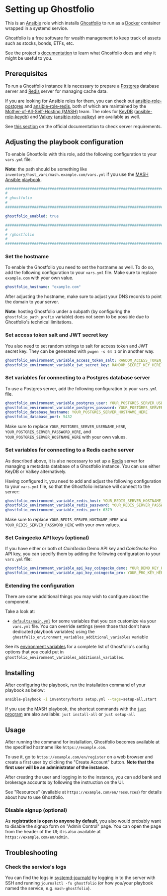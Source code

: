 <!--
SPDX-FileCopyrightText: 2020 - 2024 MDAD project contributors
SPDX-FileCopyrightText: 2020 - 2024 Slavi Pantaleev
SPDX-FileCopyrightText: 2020 Aaron Raimist
SPDX-FileCopyrightText: 2020 Chris van Dijk
SPDX-FileCopyrightText: 2020 Dominik Zajac
SPDX-FileCopyrightText: 2020 Mickaël Cornière
SPDX-FileCopyrightText: 2022 François Darveau
SPDX-FileCopyrightText: 2022 Julian Foad
SPDX-FileCopyrightText: 2022 Warren Bailey
SPDX-FileCopyrightText: 2023 Antonis Christofides
SPDX-FileCopyrightText: 2023 Felix Stupp
SPDX-FileCopyrightText: 2023 Pierre 'McFly' Marty
SPDX-FileCopyrightText: 2024 - 2025 Suguru Hirahara

SPDX-License-Identifier: AGPL-3.0-or-later
-->

# Setting up Ghostfolio

This is an [Ansible](https://www.ansible.com/) role which installs [Ghostfolio](https://ghostfol.io/) to run as a [Docker](https://www.docker.com/) container wrapped in a systemd service.

Ghostfolio is a free software for wealth management to keep track of assets such as stocks, bonds, ETFs, etc.

See the project's [documentation](https://ghostfol.io/en/features) to learn what Ghostfolio does and why it might be useful to you.

## Prerequisites

To run a Ghostfolio instance it is necessary to prepare a [Postgres](https://www.postgresql.org/) database server and [Redis](https://redis.io/) server for managing cache data.

If you are looking for Ansible roles for them, you can check out [ansible-role-postgres](https://github.com/mother-of-all-self-hosting/ansible-role-postgres) and [ansible-role-redis](https://github.com/mother-of-all-self-hosting/ansible-role-redis), both of which are maintained by the [Mother-of-All-Self-Hosting (MASH)](https://github.com/mother-of-all-self-hosting) team. The roles for [KeyDB](https://keydb.dev/) ([ansible-role-keydb](https://github.com/mother-of-all-self-hosting/ansible-role-keydb)) and [Valkey](https://valkey.io/) ([ansible-role-valkey](https://github.com/mother-of-all-self-hosting/ansible-role-valkey)) are available as well.

See [this section](https://github.com/ghostfolio/ghostfolio/blob/main/README.md#technology-stack) on the official documentation to check server requirements.

## Adjusting the playbook configuration

To enable Ghostfolio with this role, add the following configuration to your `vars.yml` file.

**Note**: the path should be something like `inventory/host_vars/mash.example.com/vars.yml` if you use the [MASH Ansible playbook](https://github.com/mother-of-all-self-hosting/mash-playbook).

```yaml
########################################################################
#                                                                      #
# ghostfolio                                                           #
#                                                                      #
########################################################################

ghostfolio_enabled: true

########################################################################
#                                                                      #
# /ghostfolio                                                          #
#                                                                      #
########################################################################
```

### Set the hostname

To enable the Ghostfolio you need to set the hostname as well. To do so, add the following configuration to your `vars.yml` file. Make sure to replace `example.com` with your own value.

```yaml
ghostfolio_hostname: "example.com"
```

After adjusting the hostname, make sure to adjust your DNS records to point the domain to your server.

**Note**: hosting Ghostfolio under a subpath (by configuring the `ghostfolio_path_prefix` variable) does not seem to be possible due to Ghostfolio's technical limitations.

### Set access token salt and JWT secret key

You also need to set random strings to salt for access token and JWT secret key. They can be generated with `pwgen -s 64 1` or in another way.

```yaml
ghostfolio_environment_variable_access_token_salt: RANDOM_ACCESS_TOKEN_SALT_HERE
ghostfolio_environment_variable_jwt_secret_key: RANDOM_SECRET_KEY_HERE
```

### Set variables for connecting to a Postgres database server

To use a Postgres server, add the following configuration to your `vars.yml` file.

```yaml
ghostfolio_environment_variable_postgres_user: YOUR_POSTGRES_SERVER_USERNAME_HERE
ghostfolio_environment_variable_postgres_password: YOUR_POSTGRES_SERVER_PASSWORD_HERE
ghostfolio_database_hostname: YOUR_POSTGRES_SERVER_HOSTNAME_HERE
ghostfolio_database_port: 5432
```

Make sure to replace `YOUR_POSTGRES_SERVER_USERNAME_HERE`, `YOUR_POSTGRES_SERVER_PASSWORD_HERE`, and `YOUR_POSTGRES_SERVER_HOSTNAME_HERE` with your own values.

### Set variables for connecting to a Redis cache server

As described above, it is also necessary to set up a [Redis](https://redis.io/) server for managing a metadata database of a Ghostfolio instance. You can use either KeyDB or Valkey alternatively.

Having configured it, you need to add and adjust the following configuration to your `vars.yml` file, so that the Ghostfolio instance will connect to the server:

```yaml
ghostfolio_environment_variable_redis_host: YOUR_REDIS_SERVER_HOSTNAME_HERE
ghostfolio_environment_variable_redis_password: YOUR_REDIS_SERVER_PASSWORD_HERE
ghostfolio_environment_variable_redis_port: 6379
```

Make sure to replace `YOUR_REDIS_SERVER_HOSTNAME_HERE` and `YOUR_REDIS_SERVER_PASSWORD_HERE` with your own values.

### Set Coingecko API keys (optional)

If you have either or both of *CoinGecko* Demo API key and *CoinGecko* Pro API key, you can specify them by adding the following configuration to your `vars.yml` file:

```yaml
ghostfolio_environment_variable_api_key_coingecko_demo: YOUR_DEMO_KEY_HERE
ghostfolio_environment_variable_api_key_coingecko_pro: YOUR_PRO_KEY_HERE
```

### Extending the configuration

There are some additional things you may wish to configure about the component.

Take a look at:

- [`defaults/main.yml`](../defaults/main.yml) for some variables that you can customize via your `vars.yml` file. You can override settings (even those that don't have dedicated playbook variables) using the `ghostfolio_environment_variables_additional_variables` variable

See its [environment variables](https://ghostfol.io/docs/self-hosting/environment-variables) for a complete list of Ghostfolio's config options that you could put in `ghostfolio_environment_variables_additional_variables`.

## Installing

After configuring the playbook, run the installation command of your playbook as below:

```sh
ansible-playbook -i inventory/hosts setup.yml --tags=setup-all,start
```

If you use the MASH playbook, the shortcut commands with the [`just` program](https://github.com/mother-of-all-self-hosting/mash-playbook/blob/main/docs/just.md) are also available: `just install-all` or `just setup-all`

## Usage

After running the command for installation, Ghostfolio becomes available at the specified hostname like `https://example.com`.

To use it, go to `https://example.com/en/register` on a web browser and create a first user by clicking the "Create Account" button. **Note that the first user will be an administrator of the instance.**

After creating the user and logging in to the instance, you can add bank and brokerage accounts by following the instruction on the UI.

See "Resources" (available at `https://example.com/en/resources`) for details about how to use Ghostfolio.

### Disable signup (optional)

As **registration is open to anyone by default**, you also would probably want to disable the signup form on "Admin Control" page. You can open the page from the header of the UI; it is also available at `https://example.com/en/admin`.

## Troubleshooting

### Check the service's logs

You can find the logs in [systemd-journald](https://www.freedesktop.org/software/systemd/man/systemd-journald.service.html) by logging in to the server with SSH and running `journalctl -fu ghostfolio` (or how you/your playbook named the service, e.g. `mash-ghostfolio`).
